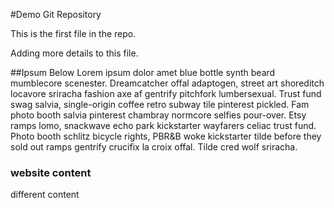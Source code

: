 #Demo Git Repository

This is the first file in the repo.

Adding more details to this file.

##Ipsum Below
Lorem ipsum dolor amet blue bottle synth beard mumblecore scenester. Dreamcatcher offal adaptogen, street art shoreditch locavore sriracha fashion axe af gentrify pitchfork lumbersexual. Trust fund swag salvia, single-origin coffee retro subway tile pinterest pickled. Fam photo booth salvia pinterest chambray normcore selfies pour-over. Etsy ramps lomo, snackwave echo park kickstarter wayfarers celiac trust fund. Photo booth schlitz bicycle rights, PBR&B woke kickstarter tilde before they sold out ramps gentrify crucifix la croix offal. Tilde cred wolf sriracha.


### website content
different content